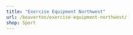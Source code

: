 ```yaml
---
title: "Exercise Equipment Northwest"
url: /beaverton/exercise-equipment-northwest/
shop: Sport
---
```

